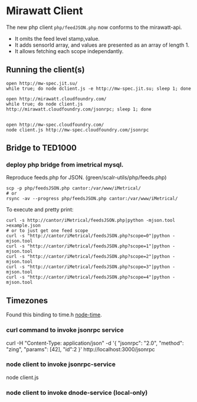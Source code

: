 # Mirawatt Client

The new php client `php/feedJSON.php` now conforms to the mirawatt-api.

* It omits the feed level stamp,value. 
* It adds sensorId array, and values are presented as an array of length 1.
* It allows fetching each scope independantly.

## Running the client(s)

    open http://mw-spec.jit.su/
    while true; do node dclient.js -e http://mw-spec.jit.su; sleep 1; done

    open http://mirawatt.cloudfoundry.com/
    while true; do node client.js http://mirawatt.cloudfoundry.com/jsonrpc; sleep 1; done
    
    
    open http://mw-spec.cloudfoundry.com/
    node client.js http://mw-spec.cloudfoundry.com/jsonrpc

## Bridge to TED1000
### deploy php bridge from imetrical mysql.
  Reproduce feeds.php for JSON. (green/scalr-utils/php/feeds.php)

    scp -p php/feedsJSON.php cantor:/var/www/iMetrical/
    # or
    rsync -av --progress php/feedsJSON.php cantor:/var/www/iMetrical/

To execute and pretty print:

    curl -s http://cantor/iMetrical/feedsJSON.php|python -mjson.tool >example.json
    # or to just get one feed scope
    curl -s "http://cantor/iMetrical/feedsJSON.php?scope=0"|python -mjson.tool
    curl -s "http://cantor/iMetrical/feedsJSON.php?scope=1"|python -mjson.tool
    curl -s "http://cantor/iMetrical/feedsJSON.php?scope=2"|python -mjson.tool
    curl -s "http://cantor/iMetrical/feedsJSON.php?scope=3"|python -mjson.tool
    curl -s "http://cantor/iMetrical/feedsJSON.php?scope=4"|python -mjson.tool


## Timezones
Found this binding to time.h [node-time](https://github.com/TooTallNate/node-time).

### curl command to invoke jsonrpc service

  curl -H "Content-Type: application/json" -d '{ "jsonrpc": "2.0", "method": "zing", "params": [42], "id":2 }' http://localhost:3000/jsonrpc

### node client to invoke jsonrpc-service

  node client.js

### node client to invoke dnode-service (local-only)
  